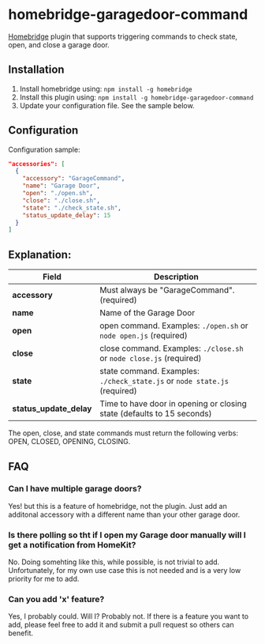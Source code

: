 # homebridge-garagedoor-command
[Homebridge](https://github.com/nfarina/homebridge) plugin that supports triggering commands to check state, open, and close a garage door.

## Installation

1. Install homebridge using: `npm install -g homebridge`
2. Install this plugin using: `npm install -g homebridge-garagedoor-command`
3. Update your configuration file. See the sample below.

## Configuration

Configuration sample:

```json
"accessories": [
  {
    "accessory": "GarageCommand",
    "name": "Garage Door",
    "open": "./open.sh",
    "close": "./close.sh",
    "state": "./check_state.sh",
    "status_update_delay": 15
  }
]

```
## Explanation:

Field                   | Description
------------------------|------------
**accessory**           | Must always be "GarageCommand". (required)
**name**                | Name of the Garage Door
**open**                | open command. Examples: `./open.sh` or `node open.js` (required)
**close**               | close command. Examples: `./close.sh` or `node close.js` (required)
**state**               | state command.  Examples: `./check_state.js` or `node state.js` (required)
**status_update_delay** | Time to have door in opening or closing state (defaults to 15 seconds)

The open, close, and state commands must return the following verbs: OPEN, CLOSED, OPENING, CLOSING.

## FAQ
### Can I have multiple garage doors?
Yes! but this is a feature of homebridge, not the plugin.  Just add an additonal accessory with a different name than your other garage door.

### Is there polling so tht if I open my Garage door manually will I get a notification from HomeKit?
No. Doing somehting like this, while possible, is not trivial to add.  Unfortunately, for my own use case this is not needed and is a very low priority for me to add.

### Can you add 'x' feature?
Yes, I probably could.  Will I?  Probably not.  If there is a feature you want to add, please feel free to add it and submit a pull request so others can benefit.
